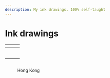 ```yaml
---
description: My ink drawings. 100% self-taught
---
```


# Ink drawings

<table data-view="cards"><thead><tr><th></th><th></th><th></th></tr></thead><tbody><tr><td><img src=".gitbook/assets/photo_2023-02-06_10-58-54.jpg" alt=""></td><td></td><td></td></tr><tr><td><img src=".gitbook/assets/photo_2023-02-06_10-58-54 (2).jpg" alt=""></td><td></td><td></td></tr><tr><td><img src=".gitbook/assets/photo_2023-02-06_10-58-55.jpg" alt=""></td><td></td><td></td></tr><tr><td><img src=".gitbook/assets/photo_2023-02-06_10-58-56.jpg" alt=""></td><td></td><td></td></tr><tr><td><img src=".gitbook/assets/photo_2023-02-06_10-58-55 (3).jpg" alt=""></td><td></td><td></td></tr><tr><td><img src=".gitbook/assets/photo_2023-02-06_10-59-09.jpg" alt=""></td><td></td><td></td></tr></tbody></table>

<figure><img src=".gitbook/assets/photo_2023-02-06_10-58-55 (2).jpg" alt=""><figcaption><p>Hong Kong</p></figcaption></figure>
